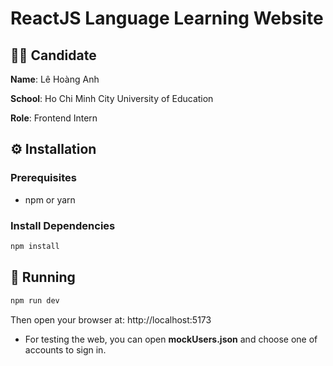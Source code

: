 # ReactJS Language Learning Website

## 👩‍🎓 Candidate
<b>Name</b>: Lê Hoàng Anh

<b>School</b>: Ho Chi Minh City University of Education

<b>Role</b>: Frontend Intern



## ⚙️ Installation
### Prerequisites
- npm or yarn

### Install Dependencies
```bash
npm install
```

## 🚀 Running
```bash
npm run dev
```

Then open your browser at: http://localhost:5173

- For testing the web, you can open <b>mockUsers.json</b> and choose one of accounts to sign in.